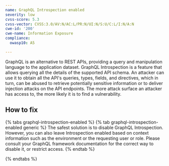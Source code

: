 ```yaml
---
name: GraphQL Introspection enabled
severity: low
cvss-score: 5.3
cvss-vector: CVSS:3.0/AV:N/AC:L/PR:N/UI:N/S:U/C:L/I:N/A:N
cwe-id: '200'
cwe-name: Information Exposure
compliance:
  owasp10: A5

---            
```


GraphQL is an alternative to REST APIs, providing a query and manipulation language to the application dataset.
GraphQL Introspection is a feature that allows querying all the details of the supported API schema. An attacker can use it to obtain all the API's queries, types, fields, and directives, which in turn, can be abused to retrieve potentially sensitive information or to deliver injection attacks on the API endpoints.
The more attack surface an attacker has access to, the more likely it is to find a vulnerability.

## How to fix

{% tabs graphql-introspection-enabled %}
{% tab graphql-introspection-enabled generic %}
The safest solution is to disable GraphQL Introspection. However, you can also leave Introspection enabled based on context information such as the environment or the requesting user or role.
Please consult your GraphQL framework documentation for the correct way to disable it, or restrict access.
{% endtab %}

{% endtabs %}

